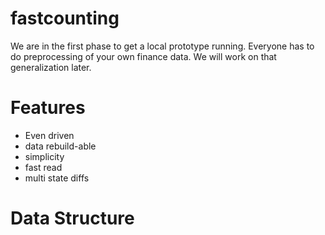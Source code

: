 # fastcounting

We are in the first phase to get a local prototype running.
Everyone has to do preprocessing of your own finance data.
We will work on that generalization later.

# Features
- Even driven
- data rebuild-able
- simplicity
- fast read
- multi state diffs

# Data Structure

